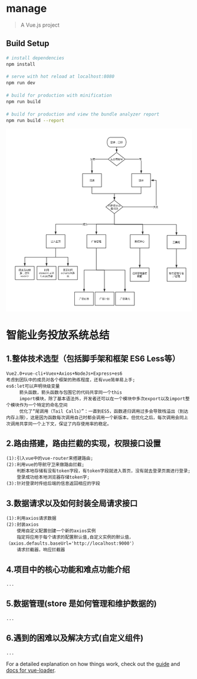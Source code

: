 # manage

> A Vue.js project

## Build Setup

``` bash
# install dependencies
npm install

# serve with hot reload at localhost:8080
npm run dev

# build for production with minification
npm run build

# build for production and view the bundle analyzer report
npm run build --report
```
![Image text](dsp.png)

# 智能业务投放系统总结
## 1.整体技术选型（包括脚手架和框架 ES6 Less等）

    Vue2.0+vue-cli+Vuex+Axios+NodeJs+Express+es6
    考虑到团队中的成员对各个框架的熟练程度，还有vue简单易上手;
    es6:let可以声明块级变量
         箭头函数，箭头函数与包围它的代码共享同一个this
         import模块，除了基本语法外，开发者还可以在一个模块中多次export以及import整个模块作为一个特定的命名空间
         优化了“尾调用（Tail Calls）”：一直到ES5，函数递归调用过多会导致栈溢出（到达内存上限），这是因为函数每次调用自己时都会调用一个新版本。但优化之后，每次调用会同上次调用共享同一个上下文，保证了内存使用率的稳定。


## 2.路由搭建，路由拦截的实现，权限接口设置

    (1):引入vue中的vue-router来搭建路由;
    (2):利用vue的导航守卫来做路由拦截;
        判断本地存储有没有token字段，有token字段就进入首页，没有就去登录页面进行登录;
        登录成功给本地浏览器存储token字;
    (3):针对登录时传给后端的信息返回相应的字段

## 3.数据请求以及如何封装全局请求接口

    (1):利用axios请求数据
    (2):封装axios
        使用自定义配置创建一个新的axios实例
        指定将应用于每个请求的配置默认值,自定义实例的默认值，（axios.defaults.baseUrl='http://localhost:9000'）
        请求拦截器，响应拦截器

## 4.项目中的核心功能和难点功能介绍
    ...
## 5.数据管理(store 是如何管理和维护数据的)
    ...
## 6.遇到的困难以及解决方式(自定义组件)
    ...

For a detailed explanation on how things work, check out the [guide](http://vuejs-templates.github.io/webpack/) and [docs for vue-loader](http://vuejs.github.io/vue-loader).
